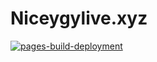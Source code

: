 # Niceygylive.xyz

[![pages-build-deployment](https://github.com/NiceygyLive/Niceygylive.xyz/actions/workflows/pages/pages-build-deployment/badge.svg)](https://github.com/NiceygyLive/Niceygylive.xyz/actions/workflows/pages/pages-build-deployment)

